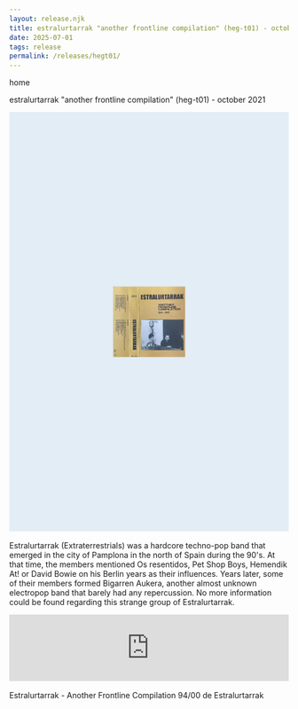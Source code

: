 ```yaml
---
layout: release.njk
title: estralurtarrak "another frontline compilation" (heg-t01) - october 2021
date: 2025-07-01
tags: release
permalink: /releases/hegt01/
---
```


home

estralurtarrak "another frontline compilation" (heg-t01) - october 2021

![estralurtarrak](../public/assets/Hegt01_A.webp)

Estralurtarrak (Extraterrestrials) was a hardcore techno-pop band that emerged in the city of Pamplona in the north of Spain during the 90's.
            At that time, the members mentioned Os resentidos, Pet Shop Boys, Hemendik At! or David Bowie on his Berlin years as their influences.
            Years later, some of their members formed Bigarren Aukera, another almost unknown electropop band that barely had any repercussion. No more information could be found regarding this strange group of Estralurtarrak.

<iframe seamless="" src="https://bandcamp.com/EmbeddedPlayer/album=3942836647/size=large/bgcol=ffffff/linkcol=0687f5/tracklist=false/artwork=small/transparent=true/" style="border: 0; width: 100%; height: 120px;"><a href="https://hegoadiskak.bandcamp.com/album/estralurtarrak-another-frontline-compilation-94-00">Estralurtarrak - Another Frontline Compilation 94/00 de Estralurtarrak</a></iframe>

Estralurtarrak - Another Frontline Compilation 94/00 de Estralurtarrak
